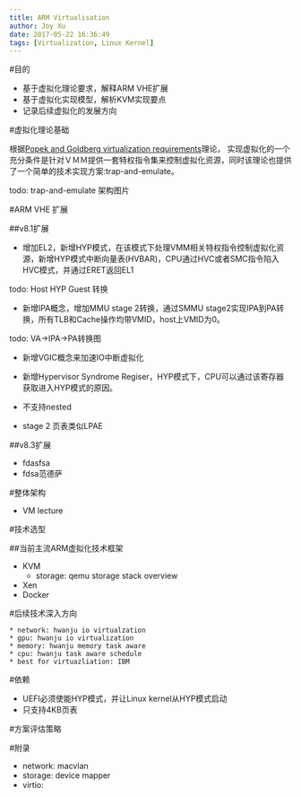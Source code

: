 ```yaml
---
title: ARM Virtualisation
author: Joy Xu
date: 2017-05-22 16:36:49
tags: [Virtualization, Linux Kernel]
---
```


#目的

* 基于虚拟化理论要求，解释ARM VHE扩展
* 基于虚拟化实现模型，解析KVM实现要点
* 记录后续虚拟化的发展方向

#虚拟化理论基础

根据[Popek and Goldberg virtualization requirements](https://en.wikipedia.org/wiki/Popek_and_Goldberg_virtualization_requirements)理论，
实现虚拟化的一个充分条件是针对ＶＭＭ提供一套特权指令集来控制虚拟化资源，同时该理论也提供了一个简单的技术实现方案:trap-and-emulate。


todo: trap-and-emulate 架构图片

#ARM VHE 扩展

##v8.1扩展
* 增加EL2，新增HYP模式，在该模式下处理VMM相关特权指令控制虚拟化资源，新增HYP模式中断向量表(HVBAR)，CPU通过HVC或者SMC指令陷入HVC模式，并通过ERET返回EL1

todo: Host HYP Guest 转换

* 新增IPA概念，增加MMU stage 2转换，通过SMMU stage2实现IPA到PA转换，所有TLB和Cache操作均带VMID，host上VMID为0。

todo: VA->IPA->PA转换图

* 新增VGIC概念来加速IO中断虚拟化

* 新增Hypervisor Syndrome Regiser，HYP模式下，CPU可以通过该寄存器获取进入HYP模式的原因。
* 不支持nested
* stage 2 页表类似LPAE

##v8.3扩展

* fdasfsa
* fdsa范德萨

#整体架构

* VM lecture

#技术选型

##当前主流ARM虚拟化技术框架

* KVM
	* storage: qemu storage stack overview
* Xen
* Docker

#后续技术深入方向

	* network: hwanju io virtualzation
	* gpu: hwanju io virtualization
	* memory: hwanju memory task aware 
	* cpu: hwanju task aware schedule
	* best for virtuazliation: IBM


#依赖

* UEFI必须使能HYP模式，并让Linux kernel从HYP模式启动
* 只支持4KB页表

#方案评估策略

#附录
* network: macvlan
* storage: device mapper
* virtio: 
